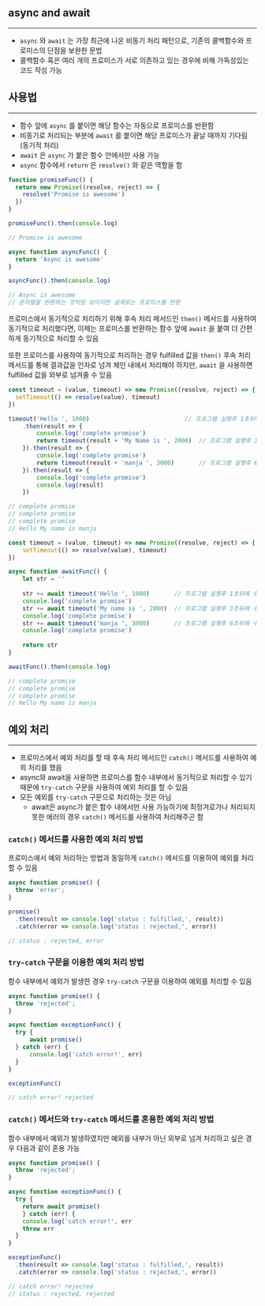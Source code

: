 ## async and await

---

- `async` 와 `await` 는 가장 최근에 나온 비동기 처리 패턴으로, 기존의 콜백함수와 프로미스의 단점을 보완한 문법
- 콜백함수 혹은 여러 개의 프로미스가 서로 의존하고 있는 경우에 비해 가독성있는 코드 작성 가능

## 사용법

---

- 함수 앞에 `async` 를 붙이면 해당 함수는 자동으로 프로미스를 반환함
- 비동기로 처리되는 부분에 `await` 를 붙이면 해당 프로미스가 끝날 때까지 기다림 (동기적 처리)
- `await` 은 `async` 가 붙은 함수 안에서만 사용 가능
- `async` 함수에서 `return` 은 `resolve()` 와 같은 역할을 함

```jsx
function promiseFunc() {
  return new Promise((resolve, reject) => {
    resolve('Promise is awesome')
  })
}

promiseFunc().then(console.log)

// Promise is awesome

async function asyncFunc() {
  return 'Async is awesome'
}

asyncFunc().then(console.log)

// Async is awesome
// 문자열을 반환하는 것처럼 보이지만 실제로는 프로미스를 반환
```

프로미스에서 동기적으로 처리하기 위해 후속 처리 메서드인 `then()` 메서드를 사용하여 동기적으로 처리했다면, 이제는 프로미스를 반환하는 함수 앞에 `await` 을 붙여 더 간편하게 동기적으로 처리할 수 있음

또한 프로미스를 사용하여 동기적으로 처리하는 경우 fulfilled 값을 `then()` 후속 처리 메서드를 통해 결과값을 인자로 넘겨 체인 내에서 처리해야 하지만, `await` 을 사용하면 fulfilled 값을 외부로 넘겨줄 수 있음

```jsx
const timeout = (value, timeout) => new Promise((resolve, reject) => {
  setTimeout(() => resolve(value), timeout)
})

timeout('Hello ', 1000)                           // 프로그램 실행후 1초뒤에 수행됨
	.then(result => {
		console.log('complete promise')
		return timeout(result + 'My Name is ', 2000)  // 프로그램 실행후 3초뒤에 수행됨(1 + 2)
	}).then(result => {
		console.log('complete promise')
		return timeout(result + 'manja ', 3000)       // 프로그램 실행후 6초뒤에 수행됨(1 + 2 + 3)
	}).then(result => {
		console.log('complete promise')
		console.log(result)
	})

// complete promise
// complete promise
// complete promise
// Hello My name is manja
```

```jsx
const timeout = (value, timeout) => new Promise((resolve, reject) => {
	setTimeout(() => resolve(value), timeout)
})

async function awaitFunc() {
	let str = ''
	
	str += await timeout('Hello ', 1000)       // 프로그램 실행후 1초뒤에 수행됨
	console.log('complete promise')
	str += await timeout('My name is ', 2000)  // 프로그램 실행후 3초뒤에 수행됨(1 + 2)
	console.log('complete promise')
	str += await timeout('manja ', 3000)       // 프로그램 실행후 6초뒤에 수행됨(1 + 2 + 3)
	console.log('complete promise')
	
	return str
}

awaitFunc().then(console.log)

// complete promise
// complete promise
// complete promise
// Hello My name is manja
```

## 예외 처리

---

- 프로미스에서 예외 처리를 할 때 후속 처리 메서드인 `catch()` 메서드를 사용하여 예외 처리를 했음
- async와 await을 사용하면 프로미스를 함수 내부에서 동기적으로 처리할 수 있기 때문에 `try-catch` 구문을 사용하여 예외 처리를 할 수 있음
- 모든 예외를 `try-catch` 구문으로 처리하는 것은 아님
    - await은 async가 붙은 함수 내에서만 사용 가능하기에 최정겨로가나 처리되지 못한 에러의 경우 `catch()` 메서드를 사용하여 처리해주곤 함

### `catch()` 메서드를 사용한 예외 처리 방법

프로미스에서 예외 처리하는 방법과 동일하게 `catch()` 메서드를 이용하여 예외를 처리할 수 있음

```jsx
async function promise() {
  throw 'error';
}

promise()
  .then(result => console.log('status : fulfilled,', result))
  .catch(error => console.log('status : rejected,', error))

// status : rejected, error
```

### `try-catch` 구문을 이용한 예외 처리 방법

함수 내부에서 예외가 발생한 경우 `try-catch` 구문을 이용하여 예외를 처리할 수 있음

```jsx
async function promise() {
  throw 'rejected';
}

async function exceptionFunc() {
  try {
      await promise()
  } catch (err) {
      console.log('catch error!', err)
  }
}

exceptionFunc()

// catch error! rejected
```

### `catch()` 메서드와 `try-catch` 메서드를 혼용한 예외 처리 방법

함수 내부에서 예외가 발생하였지만 예외를 내부가 아닌 외부로 넘겨 처리하고 싶은 경우 다음과 같이 혼용 가능

```jsx
async function promise() {
  throw 'rejected';
}

async function exceptionFunc() {
  try {
    return await promise()
	} catch (err) {
    console.log('catch error!', err
    throw err
  }
}

exceptionFunc()
  .then(result => console.log('status : fulfilled,', result))
  .catch(error => console.log('status : rejected,', error))

// catch error! rejected
// status : rejected, rejected
```
